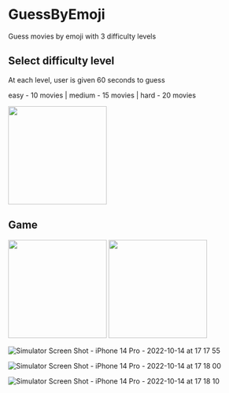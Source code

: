 # GuessByEmoji
Guess movies by emoji with 3 difficulty levels

## Select difficulty level

At each level, user is given 60 seconds to guess

easy - 10 movies | medium - 15 movies | hard - 20 movies

<img src="https://user-images.githubusercontent.com/105456398/195869688-473ced5a-cbce-4597-a453-f3394208a9f8.png" width="200" />

## Game

<img src="https://user-images.githubusercontent.com/105456398/195872185-71472668-af3f-4299-8818-549625d3b43d.png" width="200" />

<img src="https://user-images.githubusercontent.com/105456398/195872341-ebf9a37e-2443-4b4b-afe2-c659627ef340.png" width="200" />


![Simulator Screen Shot - iPhone 14 Pro - 2022-10-14 at 17 17 55](https://user-images.githubusercontent.com/105456398/195874842-8150f594-55df-4db2-897f-edf94e03c5e3.png)

![Simulator Screen Shot - iPhone 14 Pro - 2022-10-14 at 17 18 00](https://user-images.githubusercontent.com/105456398/195874870-abc7e852-4e92-4db5-b6c4-8f63c3fafcc9.png)

![Simulator Screen Shot - iPhone 14 Pro - 2022-10-14 at 17 18 10](https://user-images.githubusercontent.com/105456398/195874896-a4048abf-b62a-4f70-9aa4-d8518121c3d7.png)
